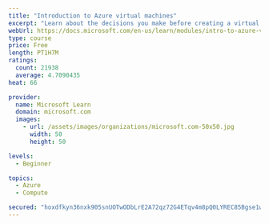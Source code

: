 ```yaml
---
title: "Introduction to Azure virtual machines"
excerpt: "Learn about the decisions you make before creating a virtual machine, the options to create and manage the VM, and the extensions and services you use to manage your VM."
webUrl: https://docs.microsoft.com/en-us/learn/modules/intro-to-azure-virtual-machines/
type: course
price: Free
length: PT1H7M
ratings:
  count: 21938
  average: 4.7090435
heat: 66

provider:
  name: Microsoft Learn
  domain: microsoft.com
  images:
    - url: /assets/images/organizations/microsoft.com-50x50.jpg
      width: 50
      height: 50

levels:
  - Beginner

topics:
  - Azure
  - Compute

secured: "hoxdfkyn36nxk905snUOTwODbLrE2A72qz72G4ETqv4m8pQ0LYREC85Bgse1wxNJswbLKOs9cjFbTaU8qYN4fmgaljqjQh7IPkeN8yCXE6peQNsoKBqvEyb+K0hWoFPPUd5Qwbe8eXiSDXF0DcsvSfRq3qOSY/PQ24yAEA26WOBFfUffPNFWvofs/aDfyQSJO8Gg+QTT1DtLb8fBiPneMO0S8bEhwhARjFlCqvYBrflAx+VssHI92xVD2MzIylpoZYgT1yQj24tu8yXCNpH4OGf8fpBc56pgL01vBKaUSXmkupiEDMlva7reJxbQTAegxaGEz8CV7tpbZOj5ZqV/zI2QsBI7xtSAZM/THf36o8mHwmMMlIOXHCEe859Nl91dKkGoCm6PZBUgN234hXPvdMe2UCbIA8h70Mx6fTLqW6C0m8jFTpUv8hzoQEYOrv9a;qD1M5Pfn8u0YFbM6L6sViQ=="
---
```


